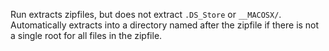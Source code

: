 Run extracts zipfiles, but does not extract `.DS_Store` or `__MACOSX/`.
Automatically extracts into a directory named after the zipfile if there is not
a single root for all files in the zipfile.
